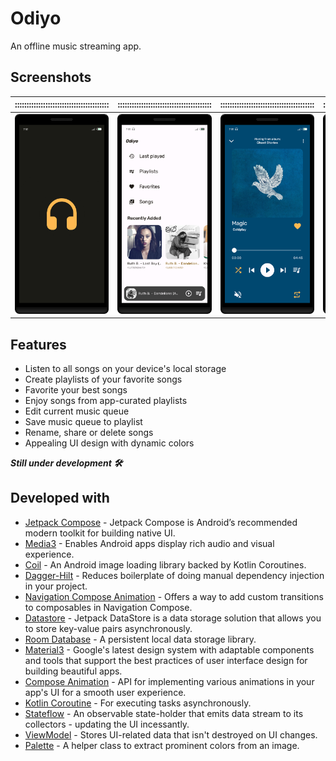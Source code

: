 # Odiyo
An offline music streaming app.

## Screenshots
|::::::::::::::::::::::::::::::::::::::::|::::::::::::::::::::::::::::::::::::::::|::::::::::::::::::::::::::::::::::::::::|::::::::::::::::::::::::::::::::::::::::|::::::::::::::::::::::::::::::::::::::::|::::::::::::::::::::::::::::::::::::::::|::::::::::::::::::::::::::::::::::::::::|::::::::::::::::::::::::::::::::::::::::|
|:--:|:--:|:--:|:--:|:--:|:--:|:--:|:--:|
|![Splash screen](screenshots/splash_screen.png)|![Home screen](screenshots/home_screen.png)|![Now playing](screenshots/now_playing_I.png)|![Music queue](screenshots/music_queue.png)|![Songs screen](screenshots/songs_screen.png)|![Search screen](screenshots/search_screen.png)|![Song menu sheet](screenshots/song_menu_sheet.png)|![Playlist screen](screenshots/playlist_screen.png)|

## Features
* Listen to all songs on your device's local storage
* Create playlists of your favorite songs
* Favorite your best songs
* Enjoy songs from app-curated playlists
* Edit current music queue
* Save music queue to playlist
* Rename, share or delete songs
* Appealing UI design with dynamic colors

***Still under development 🛠***

## Developed with
* [Jetpack Compose](https://developer.android.com/jetpack/compose) - Jetpack Compose is Android’s recommended modern toolkit for building native UI.
* [Media3](https://developer.android.com/guide/topics/media/media3) - Enables Android apps display rich audio and visual experience.
* [Coil](https://github.com/coil-kt/coil) - An Android image loading library backed by Kotlin Coroutines.
* [Dagger-Hilt](https://developer.android.com/training/dependency-injection/hilt-android) - Reduces boilerplate of doing manual dependency injection in your project.
* [Navigation Compose Animation](https://google.github.io/accompanist/navigation-animation) - Offers a way to add custom transitions to composables in Navigation Compose.
* [Datastore](https://developer.android.com/topic/libraries/architecture/datastore) - Jetpack DataStore is a data storage solution that allows you to store key-value pairs asynchronously.
* [Room Database](https://developer.android.com/training/data-storage/room) - A persistent local data storage library.
* [Material3](https://m3.material.io) - Google's latest design system with adaptable components and tools that support the best practices of user interface design for building beautiful apps.
* [Compose Animation](https://developer.android.com/jetpack/compose/animation) - API for implementing various animations in your app's UI for a smooth user experience.
* [Kotlin Coroutine](https://kotlinlang.org/docs/coroutines-overview.html) - For executing tasks asynchronously.
* [Stateflow](https://developer.android.com/kotlin/flow/stateflow-and-sharedflow) - An observable state-holder that emits data stream to its collectors - updating the UI incessantly.
* [ViewModel](https://developer.android.com/topic/libraries/architecture/viewmodel) - Stores UI-related data that isn't destroyed on UI changes.
* [Palette](https://developer.android.com/reference/androidx/palette/graphics/Palette) - A helper class to extract prominent colors from an image.